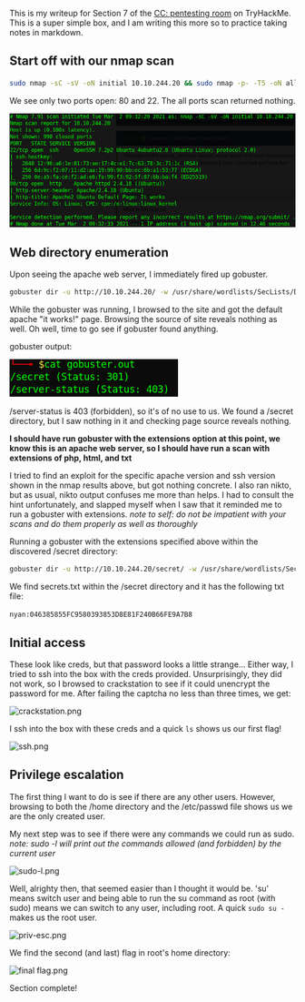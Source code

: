This is my writeup for Section 7 of the [CC: pentesting room](https://tryhackme.com/room/ccpentesting) on TryHackMe. This is a super simple box, and I am writing this more so to practice taking notes in markdown.

## Start off with our nmap scan
```bash
sudo nmap -sC -sV -oN initial 10.10.244.20 && sudo nmap -p- -T5 -oN all-ports 10.10.244.20
```

We see only two ports open: 80 and 22. The all ports scan returned nothing.

![nmap scan.png](https://github.com/gsujan1/writeups/blob/main/CC-pentesting/nmap%20scan.png)

## Web directory enumeration

Upon seeing the apache web server, I immediately fired up gobuster.

```bash
gobuster dir -u http://10.10.244.20/ -w /usr/share/wordlists/SecLists/Discovery/Web-Content/directory-list-2.3-small.txt -o gobuster.out
```

While the gobuster was running, I browsed to the site and got the default apache "it works!" page. Browsing the source of site reveals nothing as well. Oh well, time to go see if gobuster found anything.

gobuster output:

![initial gobuster.png](https://github.com/gsujan1/writeups/blob/main/CC-pentesting/initial%20gobuster.png)

/server-status is 403 (forbidden), so it's of no use to us. We found a /secret directory, but I saw nothing in it and checking page source reveals nothing.

**I should have run gobuster with the extensions option at this point, we know this is an apache web server, so I should have run a scan with extensions of php, html, and txt**

I tried to find an exploit for the specific apache version and ssh version shown in the nmap results above, but got nothing concrete. I also ran nikto, but as usual, nikto output confuses me more than helps. I had to consult the hint unfortunately, and slapped myself when I saw that it reminded me to run a gobuster with extensions. *note to self: do not be impatient with your scans and do them properly as well as thoroughly*

Running a gobuster with the extensions specified above within the discovered /secret directory:
```bash
gobuster dir -u http://10.10.244.20/secret/ -w /usr/share/wordlists/SecLists/Discovery/Web-Content/directory-list-2.3-small.txt -x txt,html,php -o gobuster-ext.out
```

We find secrets.txt within the /secret directory and it has the following txt file:

```nyan:046385855FC9580393853D8E81F240B66FE9A7B8```

## Initial access

These look like creds, but that password looks a little strange... Either way, I tried to ssh into the box with the creds provided. Unsurprisingly, they did not work, so I browsed to crackstation to see if it could unencrypt the password for me. After failing the captcha no less than three times, we get:

![crackstation.png](https://github.com/gsujan1/writeups/blob/main/CC-pentesting/crackstation.png)

I ssh into the box with these creds and a quick ```ls``` shows us our first flag!

![ssh.png](https://github.com/gsujan1/writeups/blob/main/CC-pentesting/ssh.png)

## Privilege escalation

The first thing I want to do is see if there are any other users. However, browsing to both the /home directory and the /etc/passwd file shows us we are the only created user. 

My next step was to see if there were any commands we could run as sudo. *note: sudo -l will print out the commands allowed (and forbidden) by the current user*

![sudo-l.png](https://github.com/gsujan1/writeups/blob/main/CC-pentesting/sudo-l.png)

Well, alrighty then, that seemed easier than I thought it would be. 'su' means switch user and being able to run the su command as root (with sudo) means we can switch to any user, including root. A quick ```sudo su -``` makes us the root user.

![priv-esc.png](https://github.com/gsujan1/writeups/blob/main/CC-pentesting/priv-esc.png)

We find the second (and last) flag in root's home directory:

![final flag.png](https://github.com/gsujan1/writeups/blob/main/CC-pentesting/final%20flag.png)

Section complete!
